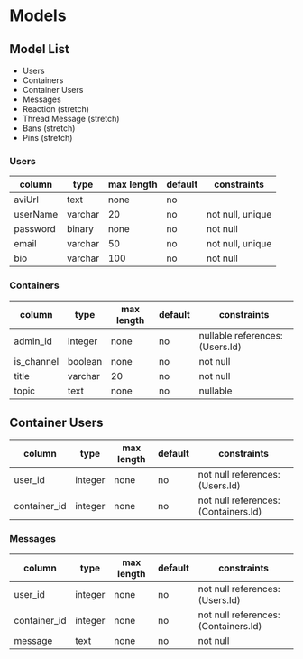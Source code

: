 # Models

## Model List

- Users
- Containers
- Container Users
- Messages
- Reaction (stretch)
- Thread Message (stretch)
- Bans (stretch)
- Pins (stretch)


### Users

| column    | type    | max length | default | constraints      |
| --------- | ------- | ---------- | ------- | ---------------- |
| aviUrl    | text    | none       | no      |                  |
| userName  | varchar | 20         | no      | not null, unique |
| password  | binary  | none       | no      | not null         |
| email     | varchar | 50         | no      | not null, unique |
| bio       | varchar | 100        | no      | not null         |


### Containers

| column       | type    | max length | default | constraints                          |
| ------------ | ------- | ---------- | ------- | ------------------------------------ |
| admin_id     | integer | none       | no      | nullable references: (Users.Id)      |
| is_channel   | boolean | none       | no      | not null                             |
| title        | varchar | 20         | no      | not null                             |
| topic        | text    | none       | no      | nullable                             |


## Container Users
| column       | type    | max length | default | constraints                          |
| ------------ | ------- | ---------- | ------- | ------------------------------------ |
| user_id      | integer | none       | no      | not null references: (Users.Id)      |
| container_id | integer | none       | no      | not null references: (Containers.Id) |


### Messages

| column       | type    | max length | default | constraints                          |
| ------------ | ------- | ---------- | ------- | ------------------------------------ |
| user_id      | integer | none       | no      | not null references: (Users.Id)      |
| container_id | integer | none       | no      | not null references: (Containers.Id) |
| message      | text    | none       | no      | not null                             |
